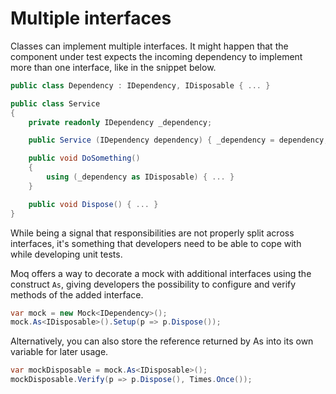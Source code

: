 # Multiple interfaces

Classes can implement multiple interfaces. It might happen that the component under test expects the incoming dependency to implement more than one interface, like in the snippet below.

```csharp
public class Dependency : IDependency, IDisposable { ... }

public class Service
{
    private readonly IDependency _dependency;

    public Service (IDependency dependency) { _dependency = dependency; }

    public void DoSomething()
    {
        using (_dependency as IDisposable) { ... }
    }

    public void Dispose() { ... }
}
```

While being a signal that responsibilities are not properly split across interfaces, it's something that developers need to be able to cope with while developing unit tests.

Moq offers a way to decorate a mock with additional interfaces using the construct `As`, giving developers the possibility to configure and verify methods of the added interface.

```csharp
var mock = new Mock<IDependency>();
mock.As<IDisposable>().Setup(p => p.Dispose());
```

Alternatively, you can also store the reference returned by As into its own variable for later usage.

```csharp
var mockDisposable = mock.As<IDisposable>();
mockDisposable.Verify(p => p.Dispose(), Times.Once());
```

